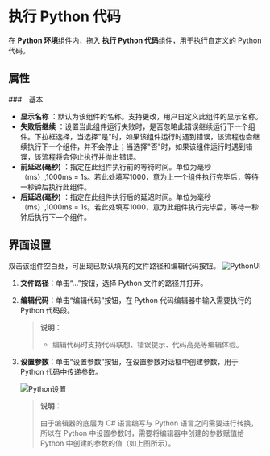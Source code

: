 # 执行 Python 代码
在 **Python 环境**组件内，拖入 **执行 Python 代码**组件，用于执行自定义的 Python 代码。

## 属性

###　基本
- **显示名称** ：默认为该组件的名称。支持更改，用户自定义此组件的显示名称。
- **失败后继续** ：设置当此组件运行失败时，是否忽略此错误继续运行下一个组件。下拉框选择，当选择"是"时，如果该组件运行时遇到错误，该流程也会继续执行下一个组件，并不会停止；当选择"否"时，如果该组件运行时遇到错误，该流程将会停止执行并抛出错误。
- **前延迟(毫秒)** ：指定在此组件执行前的等待时间。单位为毫秒（ms）,1000ms = 1s。若此处填写1000，意为上一个组件执行完毕后，等待一秒钟后执行此组件。
- **后延迟(毫秒)** ：指定在此组件执行后的延迟时间。单位为毫秒（ms）,1000ms = 1s。若此处填写1000，意为此组件执行完毕后，等待一秒钟后执行下一个组件。

## 界面设置
双击该组件空白处，可出现已默认填充的文件路径和编辑代码按钮。
![PythonUI](https://docimages.blob.core.chinacloudapi.cn/images/Activities/pythonexcute20201211.png)


1. **文件路径**：单击“…”按钮，选择 Python 文件的路径并打开。
2. **编辑代码**：单击“编辑代码”按钮，在 Python 代码编辑器中输入需要执行的 Python 代码段。
  
   >**说明：**
   >
   >- 编辑代码时支持代码联想、错误提示、代码高亮等编辑体验。

3. **设置参数**：单击“设置参数”按钮，在设置参数对话框中创建参数，用于 Python 代码中传递参数。
   
   ![Python设置](https://docimages.blob.core.chinacloudapi.cn/images/Activities/pythonargument20201211.png)   


   >**说明：**
   >
   >由于编辑器的底层为 C# 语言编写与 Python 语言之间需要进行转换，所以在 Python 中设置参数时，需要将编辑器中创建的参数赋值给 Python 中创建的参数的值（如上图所示）。